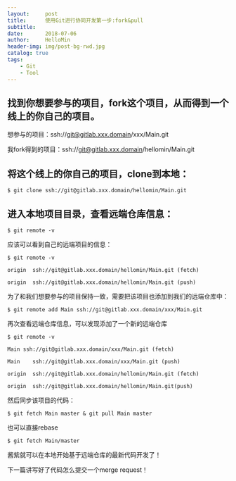 ```yaml
---
layout:     post
title:      使用Git进行协同开发第一步:fork&pull
subtitle:   
date:       2018-07-06
author:     HelloMin
header-img: img/post-bg-rwd.jpg
catalog: true
tags:
    - Git
    - Tool
---
```

## 找到你想要参与的项目，fork这个项目，从而得到一个线上的你自己的项目。

想参与的项目：ssh://git@gitlab.xxx.domain/xxx/Main.git

我fork得到的项目：ssh://git@gitlab.xxx.domain/hellomin/Main.git

## 将这个线上的你自己的项目，clone到本地：

```console
$ git clone ssh://git@gitlab.xxx.domain/hellomin/Main.git
```

## 进入本地项目目录，查看远端仓库信息：

```console
$ git remote -v
```

应该可以看到自己的远端项目的信息：

```console
$ git remote -v

origin	ssh://git@gitlab.xxx.domain/hellomin/Main.git (fetch)

origin	ssh://git@gitlab.xxx.domain/hellomin/Main.git (push)
```

为了和我们想要参与的项目保持一致，需要把该项目也添加到我们的远端仓库中：

```console
$ git remote add Main ssh://git@gitlab.xxx.domain/xxx/Main.git
```

再次查看远端仓库信息，可以发现添加了一个新的远端仓库

```console
$ git remote -v

Main ssh://git@gitlab.xxx.domain/xxx/Main.git (fetch)

Main	ssh://git@gitlab.xxx.domain/xxx/Main.git (push)

origin	ssh://git@gitlab.xxx.domain/hellomin/Main.git (fetch)

origin	ssh://git@gitlab.xxx.domain/hellomin/Main.git(push)

```

然后同步该项目的代码：

```console
$ git fetch Main master & git pull Main master
```

也可以直接rebase

```console
$ git fetch Main/master
```

酱紫就可以在本地开始基于远端仓库的最新代码开发了！

下一篇讲写好了代码怎么提交一个merge request！
